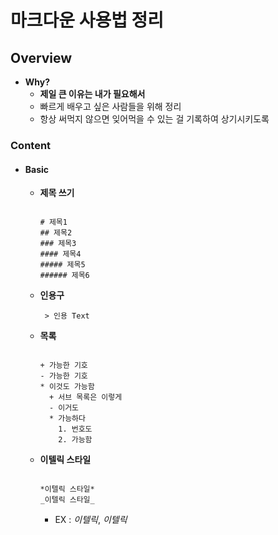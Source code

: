 마크다운 사용법 정리
====================

Overview
--------

-	**Why?**
	-	**제일 큰 이유는 내가 필요해서**
	-	빠르게 배우고 싶은 사람들을 위해 정리
	-	항상 써먹지 않으면 잊어먹을 수 있는 걸 기록하여 상기시키도록

### Content

-	#### Basic
    - **제목 쓰기**
      <pre><code>
      # 제목1
      ## 제목2
      ### 제목3
      #### 제목4
      ##### 제목5
      ###### 제목6
      </code></pre>
    - **인용구**
      <pre><code> > 인용 Text
      </code></pre>
    - **목록**
      <pre><code>
      + 가능한 기호
      - 가능한 기호
      * 이것도 가능함
        + 서브 목록은 이렇게
        - 이거도
        * 가능하다
          1. 번호도          
          2. 가능함
      </code></pre>
    - **이텔릭 스타일**
      <pre><code>
      *이텔릭 스타일*
      _이텔릭 스타일_
      </code></pre>
       - EX : *이텔릭*, _이텔릭_
